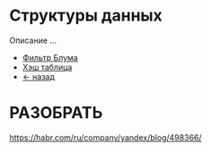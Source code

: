# Структуры данных
Описание ...

- [Фильтр Блума](bloom_filter/README.md)
- [Хэш таблица](hash_table/README.md)
- [<- назад](../README.md)

# РАЗОБРАТЬ
https://habr.com/ru/company/yandex/blog/498366/